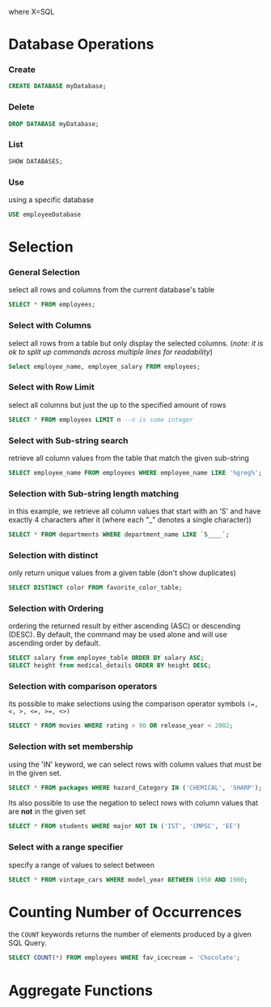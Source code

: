 where X=SQL

# Database Operations

### Create
```sql
CREATE DATABASE myDatabase; 
```

### Delete
```SQL
DROP DATABASE myDatabase; 
```

### List 
```SQL
SHOW DATABASES;
```

### Use
using a specific database
```SQL
USE employeeDatabase
```

# Selection 

### General Selection 
select all rows and columns from the current database's table 
```SQL
SELECT * FROM employees;
```

### Select with Columns
select all rows from a table but only display the selected columns. (*note: it is ok to split up commands across multiple lines for readability*)
```SQL
Select employee_name, employee_salary FROM employees;
```

### Select with Row Limit
select all columns but just the up to the specified amount of rows 
```SQL 
SELECT * FROM employees LIMIT n --n is some integer 
```

### Select with Sub-string search 
retrieve all column values from the table that match the given sub-string 
```SQL
SELECT employee_name FROM employees WHERE employee_name LIKE '%greg%'; 
```

### Selection with Sub-string length matching
in this example, we retrieve all column values that start with an 'S' and have exactly 4 characters after it (where each "\_" denotes a single character))
```SQL
SELECT * FROM departments WHERE department_name LIKE `S____`;
```

### Selection with distinct 
only return unique values from a given table (don't show duplicates)
```SQL
SELECT DISTINCT color FROM favorite_color_table; 
```

### Selection with Ordering 
ordering the returned result by either ascending (ASC) or descending (DESC). By default, the command may be used alone and will use ascending order by default. 
```SQL
SELECT salary from employee_table ORDER BY salary ASC; 
SELECT height from medical_details ORDER BY height DESC; 
```

### Selection with comparison operators 
its possible to make selections using the comparison operator symbols `(=, <, >, <=, >=, <>)`
```SQL
SELECT * FROM movies WHERE rating > 90 OR release_year < 2002;
```

### Selection with set membership 
using the 'IN' keyword, we can select rows with column values that must be in the given set.
```SQL
SELECT * FROM packages WHERE hazard_Category IN ('CHEMICAL', 'SHARP'); 
```

Its also possible to use the negation to select rows with column values that are **not** in the given set 

```SQL
SELECT * FROM students WHERE major NOT IN ('IST', 'CMPSC', 'EE')
```

### Select with a range specifier 
specify a range of values to select between
```SQL
SELECT * FROM vintage_cars WHERE model_year BETWEEN 1950 AND 1980; 
```

# Counting Number of Occurrences 
the `COUNT` keywords returns the number of elements produced by a given SQL Query. 
```SQL
SELECT COUNT(*) FROM employees WHERE fav_icecream = 'Chocolate';
```

# Aggregate Functions 







